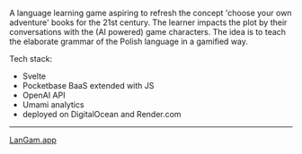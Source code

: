 A language learning game aspiring to refresh the concept 'choose your own adventure' books for the 21st century. 
The learner impacts the plot by their conversations with the (AI powered) game characters. 
The idea is to teach the elaborate grammar of the Polish language in a gamified way.  

Tech stack: 
- Svelte
- Pocketbase BaaS extended with JS
- OpenAI API
- Umami analytics
- deployed on DigitalOcean and Render.com

---

[LanGam.app](https://langam.app)
